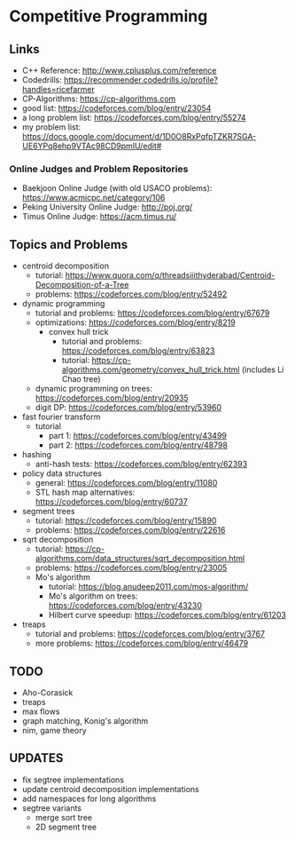 # Competitive Programming

## Links
* C++ Reference: http://www.cplusplus.com/reference
* Codedrills: https://recommender.codedrills.io/profile?handles=ricefarmer
* CP-Algorithms: https://cp-algorithms.com
* good list: https://codeforces.com/blog/entry/23054
* a long problem list: https://codeforces.com/blog/entry/55274
* my problem list: https://docs.google.com/document/d/1D0O8RxPqfpTZKR7SGA-UE6YPq8ehp9VTAc98CD9pmIU/edit#

### Online Judges and Problem Repositories
* Baekjoon Online Judge (with old USACO problems): https://www.acmicpc.net/category/106
* Peking University Online Judge: http://poj.org/
* Timus Online Judge: https://acm.timus.ru/

## Topics and Problems
* centroid decomposition
	* tutorial: https://www.quora.com/q/threadsiiithyderabad/Centroid-Decomposition-of-a-Tree
	* problems: https://codeforces.com/blog/entry/52492
* dynamic programming
	* tutorial and problems: https://codeforces.com/blog/entry/67679
	* optimizations: https://codeforces.com/blog/entry/8219
		* convex hull trick
			* tutorial and problems: https://codeforces.com/blog/entry/63823
			* tutorial: https://cp-algorithms.com/geometry/convex_hull_trick.html (includes Li Chao tree)
	* dynamic programming on trees: https://codeforces.com/blog/entry/20935
	* digit DP: https://codeforces.com/blog/entry/53960
* fast fourier transform
	* tutorial
		* part 1: https://codeforces.com/blog/entry/43499
		* part 2: https://codeforces.com/blog/entry/48798
* hashing
	* anti-hash tests: https://codeforces.com/blog/entry/62393
* policy data structures
	* general: https://codeforces.com/blog/entry/11080
	* STL hash map alternatives: https://codeforces.com/blog/entry/60737
* segment trees
	* tutorial: https://codeforces.com/blog/entry/15890
	* problems: https://codeforces.com/blog/entry/22616
* sqrt decomposition
	* tutorial: https://cp-algorithms.com/data_structures/sqrt_decomposition.html
	* problems: https://codeforces.com/blog/entry/23005
	* Mo's algorithm
		* tutorial: https://blog.anudeep2011.com/mos-algorithm/
		* Mo's algorithm on trees: https://codeforces.com/blog/entry/43230
		* Hilbert curve speedup: https://codeforces.com/blog/entry/61203
* treaps
	* tutorial and problems: https://codeforces.com/blog/entry/3767
	* more problems: https://codeforces.com/blog/entry/46479

## TODO
* Aho-Corasick
* treaps
* max flows
* graph matching, Konig's algorithm
* nim, game theory

## UPDATES
* fix segtree implementations
* update centroid decomposition implementations
* add namespaces for long algorithms
* segtree variants
	* merge sort tree
	* 2D segment tree